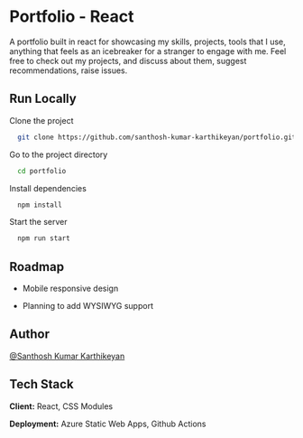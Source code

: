 # Portfolio - React

A portfolio built in react for showcasing my skills, projects, tools that I use, anything that feels as an icebreaker for a stranger to engage with me. Feel free to check out my projects, and discuss about them, suggest recommendations, raise issues.

## Run Locally

Clone the project

```bash
  git clone https://github.com/santhosh-kumar-karthikeyan/portfolio.git
```

Go to the project directory

```bash
  cd portfolio
```

Install dependencies

```bash
  npm install
```

Start the server

```bash
  npm run start
```

## Roadmap

- Mobile responsive design

- Planning to add WYSIWYG support

## Author

[@Santhosh Kumar Karthikeyan](https://www.github.com/santhosh-kumar-karthikeyan)

## Tech Stack

**Client:** React, CSS Modules

**Deployment:** Azure Static Web Apps, Github Actions
